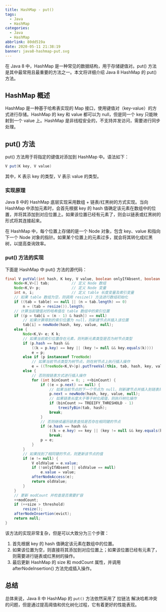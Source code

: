 ```yaml
---
title: HashMap - put()
tags:
  - Java
  - HashMap
categories:
  - Java
  - HashMap
abbrlink: 80dd519a
date: 2020-05-11 21:38:19
banner: java8-hashmap-put.svg
---
```


在 Java 8 中，HashMap 是一种常见的数据结构，用于存储键值对。put() 方法是其中最常用且最重要的方法之一。本文将详细介绍 Java 8 HashMap 的 put() 方法。

## HashMap 概述

HashMap 是一种基于哈希表实现的 Map 接口，使用键值对（key-value）的方式进行存储。HashMap 的 key 和 value 都可以为 null，但是同一个 key 只能映射到一个 value 上。HashMap 是非线程安全的，不支持并发访问，需要进行同步处理。

## put() 方法

put() 方法用于将指定的键值对添加到 HashMap 中。语法如下：

```java
V put(K key, V value)
```

其中，K 表示 key 的类型，V 表示 value 的类型。

### 实现原理

Java 8 中的 HashMap 底层实现采用数组 + 链表/红黑树的方式实现。当向 HashMap 中添加元素时，会首先根据 key 的 hash 值确定该元素在数组中的位置，并将其添加到对应位置上。如果该位置已经有元素了，则会以链表或红黑树的形式将其连接起来。

在 HashMap 中，每个位置上存储的是一个 Node 对象，包含 key、value 和指向下一个 Node 对象的指针。如果某个位置上的元素过多，就会将其转化成红黑树，以提高查询效率。

### put() 方法的实现

下面是 HashMap 中 put() 方法的源代码：

```java
final V putVal(int hash, K key, V value, boolean onlyIfAbsent, boolean evict) {
    Node<K,V>[] tab;          // 定义 Node 数组
    Node<K,V> p;              // 定义 Node 变量
    int n, i;                 // 定义 table 长度变量及索引变量
    // 如果 table 数组为空，则调用 resize() 方法进行数组初始化
    if ((tab = table) == null || (n = tab.length) == 0)
        n = (tab = resize()).length;
    // 计算当前键值对的哈希值在 table 数组中的索引位置
    if ((p = tab[i = (n - 1) & hash]) == null)
        // 如果计算得到的索引位置为 null，则新建节点并插入该位置
        tab[i] = newNode(hash, key, value, null);
    else {
        Node<K,V> e; K k;
        // 如果当前索引位置存在元素，则判断元素类型是否为树节点类型
        if (p.hash == hash &&
            ((k = p.key) == key || (key != null && key.equals(k))))
            e = p;
        else if (p instanceof TreeNode)
            // 如果当前节点类型为树节点，则在树节点上执行插入操作
            e = ((TreeNode<K,V>)p).putTreeVal(this, tab, hash, key, value);
        else {
            // 否则按链表方式进行插入操作
            for (int binCount = 0; ; ++binCount) {
                if ((e = p.next) == null) {
                    // 如果当前节点的下一个节点为 null，则新建节点并插入到链表尾部
                    p.next = newNode(hash, key, value, null);
                    // 如果链表长度大于等于树化阈值，则执行树化操作
                    if (binCount >= TREEIFY_THRESHOLD - 1)
                        treeifyBin(tab, hash);
                    break;
                }
                // 否则继续遍历链表查找是否存在相同键的节点
                if (e.hash == hash &&
                    ((k = e.key) == key || (key != null && key.equals(k))))
                    break;
                p = e;
            }
        }
        // 如果找到了相同键的节点，则更新该节点的值
        if (e != null) { 
            V oldValue = e.value;
            if (!onlyIfAbsent || oldValue == null)
                e.value = value;
            afterNodeAccess(e);
            return oldValue;
        }
    }
    // 更新 modCount 并检查是否需要扩容
    ++modCount;
    if (++size > threshold)
        resize();
    afterNodeInsertion(evict);
    return null;
}
```

该方法的实现非常复杂，但是可以大致分为三个步骤：

1. 首先根据 key 的 hash 值确定该元素在数组中的位置。
2. 如果该位置为空，则直接将其添加到对应位置上；如果该位置已经有元素了，则需要进行链表或红黑树的操作。
3. 最后更新 HashMap 的 size 和 modCount 属性，并调用 afterNodeInsertion() 方法完成插入操作。

## 总结

总体来说，Java 8 中 HashMap 的 `put()` 方法依然采用了 拉链法 解决哈希冲突的问题，但是通过提高阈值和优化树化过程，它有着更好的性能表现。
